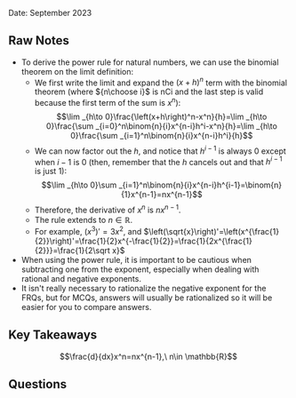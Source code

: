 Date: September 2023

## Raw Notes

- To derive the power rule for natural numbers, we can use the binomial theorem on the limit definition:
	- We first write the limit and expand the $(x+h)^n$ term with the binomial theorem (where ${n\choose i}$ is $\text{nCi}$ and the last step is valid because the first term of the sum is $x^n$): $$\lim _{h\to 0}\frac{\left(x+h\right)^n-x^n}{h}=\lim _{h\to 0}\frac{\sum _{i=0}^n\binom{n}{i}x^{n-i}h^i-x^n}{h}=\lim _{h\to 0}\frac{\sum _{i=1}^n\binom{n}{i}x^{n-i}h^i}{h}$$
	- We can now factor out the $h$, and notice that $h^{i-1}$ is always 0 except when $i-1$ is 0 (then, remember that the $h$ cancels out and that $h^{i-1}$ is just 1): $$\lim _{h\to 0}\sum _{i=1}^n\binom{n}{i}x^{n-i}h^{i-1}=\binom{n}{1}x^{n-1}=nx^{n-1}$$
	- Therefore, the derivative of $x^n$ is $nx^{n-1}$.
	- The rule extends to $n\in\mathbb{R}$.
	- For example, $\left(x^3\right)'=3x^2$, and $\left(\sqrt{x}\right)'=\left(x^{\frac{1}{2}}\right)'=\frac{1}{2}x^{-\frac{1}{2}}=\frac{1}{2x^{\frac{1}{2}}}=\frac{1}{2\sqrt x}$ 
- When using the power rule, it is important to be cautious when subtracting one from the exponent, especially when dealing with rational and negative exponents.
- It isn't really necessary to rationalize the negative exponent for the FRQs, but for MCQs, answers will usually be rationalized so it will be easier for you to compare answers.

## Key Takeaways

$$\frac{d}{dx}x^n=nx^{n-1},\ n\in \mathbb{R}$$

## Questions


